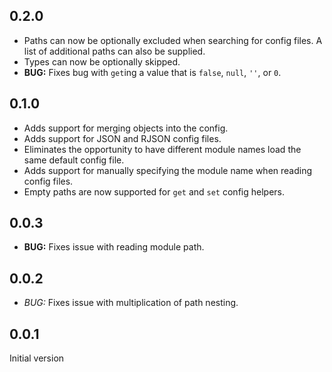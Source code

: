 ## 0.2.0

* Paths can now be optionally excluded when searching for config files. A list of additional paths can also be supplied.
* Types can now be optionally skipped.
* __BUG:__ Fixes bug with `get`ing a value that is `false`, `null`, `''`, or `0`.

## 0.1.0

* Adds support for merging objects into the config.
* Adds support for JSON and RJSON config files.
* Eliminates the opportunity to have different module names load the same default config file.
* Adds support for manually specifying the module name when reading config files.
* Empty paths are now supported for `get` and `set` config helpers.

## 0.0.3

* __BUG:__ Fixes issue with reading module path.

## 0.0.2

* *BUG:* Fixes issue with multiplication of path nesting.

## 0.0.1

Initial version

